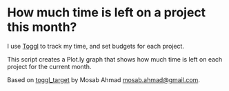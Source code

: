 # How much time is left on a project this month?

I use [Toggl](http://toggl.com) to track my time, and set budgets for each project.

This script creates a Plot.ly graph that shows how much time is left on each project for the current month.


Based on [toggl_target](http://mos3abof.github.io/toggl_target/) by Mosab Ahmad <mosab.ahmad@gmail.com>.

